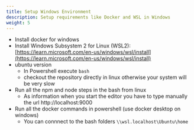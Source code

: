 ```yaml
---
title: Setup Windows Environment
description: Setup requirements like Docker and WSL in Windows
weight: 5
---
```


- Install docker for windows
- Install Windows Subsystem 2 for Linux (WSL2):
  [https://learn.microsoft.com/en-us/windows/wsl/install](https://learn.microsoft.com/en-us/windows/wsl/install)
- ubuntu version
  - In Powershell execute `bash`
  - checkout the repository directly in linux otherwise your system will be very slow
- Run all the npm and node steps in the bash from linux
  - As information when you start the editor you have to type manually the url http://localhost:9000
- Run all the docker commands in powershell (use docker desktop on windows)
  - You can connnect to the bash folders `\\wsl.localhost\Ubuntu\home`
